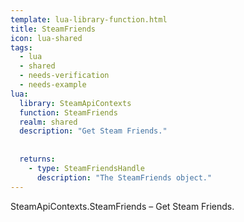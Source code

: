 ```yaml
---
template: lua-library-function.html
title: SteamFriends
icon: lua-shared
tags:
  - lua
  - shared
  - needs-verification
  - needs-example
lua:
  library: SteamApiContexts
  function: SteamFriends
  realm: shared
  description: "Get Steam Friends."
  
  
  returns:
    - type: SteamFriendsHandle
      description: "The SteamFriends object."
---
```


<div class="lua__search__keywords">
SteamApiContexts.SteamFriends &#x2013; Get Steam Friends.
</div>
